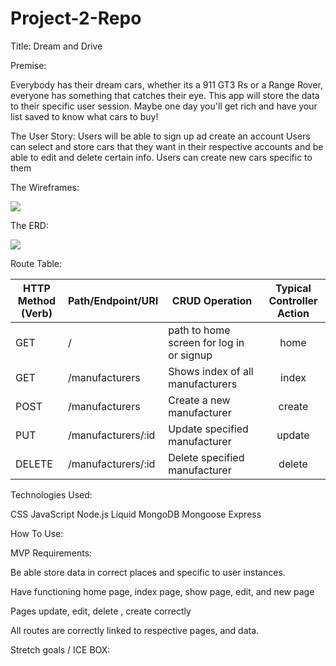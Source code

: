 # Project-2-Repo
Title:
Dream and Drive

Premise: 

Everybody has their dream cars, whether its a 911 GT3 Rs or a Range Rover, everyone has something that catches their eye.
This app will store the data to their specific user session. Maybe one day you'll get rich and have your list saved to know what cars to buy!

The User Story:
Users will be able to sign up ad create an account
Users can select and store cars that they want in their respective accounts and be able to edit and delete certain info.
Users can create new cars specific to them


The Wireframes:
 

<img src='https://i.imgur.com/57Bzal7.png'>

The ERD: 

<img src='https://i.imgur.com/JTNNwfe.png'>


Route Table:

HTTP Method<br>(Verb) | Path/Endpoint/URI  | CRUD Operation | Typical<br>Controller Action |
-----------|------------------|------------------|:---:|
GET     | /                    | path to home screen for log in or signup | home |
GET     | /manufacturers       | Shows index of all manufacturers | index |
POST    | /manufacturers       | Create a new manufacturer | create |
PUT     | /manufacturers/:id   | Update specified manufacturer  | update |
DELETE  | /manufacturers/:id   | Delete specified manufacturer | delete |

Technologies Used:

CSS
JavaScript
Node.js
Liquid
MongoDB
Mongoose
Express

How To Use:


MVP Requirements:

Be able store data in correct places and specific to user instances.

Have functioning home page, index page, show page, edit, and new page

Pages update, edit, delete , create correctly

All routes are correctly linked to respective pages, and data.


Stretch goals / ICE BOX: